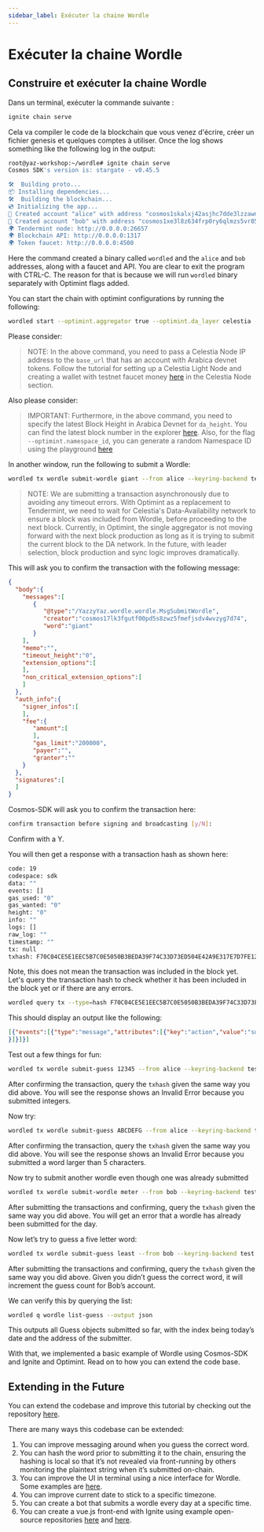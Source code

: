 ```yaml
---
sidebar_label: Exécuter la chaine Wordle
---
```


# Exécuter la chaine Wordle
<!-- markdownlint-disable MD013 -->

## Construire et exécuter la chaine Wordle

Dans un terminal, exécuter la commande suivante :

```sh
ignite chain serve 
```

Cela va compiler le code de la blockchain que vous venez d'écrire, créer un fichier genesis et quelques comptes à utiliser. Once the log shows something like the following log in the output:

```sh
root@yaz-workshop:~/wordle# ignite chain serve
Cosmos SDK's version is: stargate - v0.45.5

🛠️  Building proto...
📦 Installing dependencies...
🛠️  Building the blockchain...
💿 Initializing the app...
🙂 Created account "alice" with address "cosmos1skalxj42asjhc7dde3lzzawnksnztqmgy6sned" with mnemonic: "exact arrive betray hawk trim surround exhibit host vibrant sting range robot luxury vague manage settle slide town bread adult pact scene journey elite"
🙂 Created account "bob" with address "cosmos1xe3l8z634frp0ry6qlmzs5vr85x6gcty7tmf0n" with mnemonic: "wisdom jelly fine boat series time panel real world purchase age area coach eager spot fiber slide apology near endorse flight panel ready torch"
🌍 Tendermint node: http://0.0.0.0:26657
🌍 Blockchain API: http://0.0.0.0:1317
🌍 Token faucet: http://0.0.0.0:4500
```

Here the command created a binary called `wordled` and the `alice` and `bob` addresses, along with a faucet and API. You are clear to exit the program with CTRL-C. The reason for that is because we will run `wordled` binary separately with Optimint flags added.

You can start the chain with optimint configurations by running the following:

```sh
wordled start --optimint.aggregator true --optimint.da_layer celestia --optimint.da_config='{"base_url":"http://XXX.XXX.XXX.XXX:26658","timeout":60000000000,"gas_limit":6000000}' --optimint.namespace_id 000000000000FFFF --optimint.da_start_height XXXXX
```

Please consider:

> NOTE: In the above command, you need to pass a Celestia Node IP address to the `base_url` that has an account with Arabica devnet tokens. Follow the tutorial for setting up a Celestia Light Node and creating a wallet with testnet faucet money [here](./node-tutorial.md) in the Celestia Node section.

Also please consider:

> IMPORTANT: Furthermore, in the above command, you need to specify the latest Block Height in Arabica Devnet for `da_height`. You can find the latest block number in the explorer [here](https://explorer.celestia.observer/arabica). Also, for the flag `--optimint.namespace_id`, you can generate a random Namespace ID using the playground [here](https://go.dev/play/p/7ltvaj8lhRl)

In another window, run the following to submit a Wordle:

```sh
wordled tx wordle submit-wordle giant --from alice --keyring-backend test --chain-id wordle -b async
```

> NOTE: We are submitting a transaction asynchronously due to avoiding any timeout errors. With Optimint as a replacement to Tendermint, we need to wait for Celestia's Data-Availability network to ensure a block was included from Wordle, before proceeding to the next block. Currently, in Optimint, the single aggregator is not moving forward with the next block production as long as it is trying to submit the current block to the DA network. In the future, with leader selection, block production and sync logic improves dramatically.

This will ask you to confirm the transaction with the following message:

```json
{
  "body":{
    "messages":[
       {
          "@type":"/YazzyYaz.wordle.wordle.MsgSubmitWordle",
          "creator":"cosmos17lk3fgutf00pd5s8zwz5fmefjsdv4wvzyg7d74",
          "word":"giant"
       }
    ],
    "memo":"",
    "timeout_height":"0",
    "extension_options":[
    ],
    "non_critical_extension_options":[
    ]
  },
  "auth_info":{
    "signer_infos":[
    ],
    "fee":{
       "amount":[
       ],
       "gas_limit":"200000",
       "payer":"",
       "granter":""
    }
  },
  "signatures":[
  ]
}
```

Cosmos-SDK will ask you to confirm the transaction here:

```sh
confirm transaction before signing and broadcasting [y/N]:
```

Confirm with a Y.

You will then get a response with a transaction hash as shown here:

```sh
code: 19
codespace: sdk
data: ""
events: []
gas_used: "0"
gas_wanted: "0"
height: "0"
info: ""
logs: []
raw_log: ""
timestamp: ""
tx: null
txhash: F70C04CE5E1EEC5B7C0E5050B3BEDA39F74C33D73ED504E42A9E317E7D7FE128
```

Note, this does not mean the transaction was included in the block yet. Let's query the transaction hash to check whether it has been included in the block yet or if there are any errors.

```sh
wordled query tx --type=hash F70C04CE5E1EEC5B7C0E5050B3BEDA39F74C33D73ED504E42A9E317E7D7FE128 --chain-id wordle --output json | jq -r '.raw_log'
```

This should display an output like the following:

```json
[{"events":[{"type":"message","attributes":[{"key":"action","value":"submit_wordle"
}]}]}]
```

Test out a few things for fun:

```sh
wordled tx wordle submit-guess 12345 --from alice --keyring-backend test --chain-id wordle -b async -y
```

After confirming the transaction, query the `txhash` given the same way you did above. You will see the response shows an Invalid Error because you submitted integers.

Now try:

```sh
wordled tx wordle submit-guess ABCDEFG --from alice --keyring-backend test --chain-id wordle -b async -y
```

After confirming the transaction, query the `txhash` given the same way you did above. You will see the response shows an Invalid Error because you submitted a word larger than 5 characters.

Now try to submit another wordle even though one was already submitted

```sh
wordled tx wordle submit-wordle meter --from bob --keyring-backend test --chain-id wordle -b async -y
```

After submitting the transactions and confirming, query the `txhash` given the same way you did above. You will get an error that a wordle has already been submitted for the day.

Now let’s try to guess a five letter word:

```sh
wordled tx wordle submit-guess least --from bob --keyring-backend test --chain-id wordle -b async -y
```

After submitting the transactions and confirming, query the `txhash` given the same way you did above. Given you didn’t guess the correct word, it will increment the guess count for Bob’s account.

We can verify this by querying the list:

```sh
wordled q wordle list-guess --output json
```

This outputs all Guess objects submitted so far, with the index being today’s date and the address of the submitter.

With that, we implemented a basic example of Wordle using Cosmos-SDK and Ignite and Optimint. Read on to how you can extend the code base.

## Extending in the Future

You can extend the codebase and improve this tutorial by checking out the repository [here](https://github.com/celestiaorg/wordle).

There are many ways this codebase can be extended:

1. You can improve messaging around when you guess the correct word.
2. You can hash the word prior to submitting it to the chain, ensuring the hashing is local so that it’s not revealed via front-running by others monitoring the plaintext string when it’s submitted on-chain.
3. You can improve the UI in terminal using a nice interface for Wordle. Some examples are [here](https://github.com/nimblebun/wordle-cli).
4. You can improve current date to stick to a specific timezone.
5. You can create a bot that submits a wordle every day at a specific time.
6. You can create a vue.js front-end with Ignite using example open-source repositories [here](https://github.com/yyx990803/vue-wordle) and [here](https://github.com/xudafeng/wordle).
